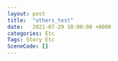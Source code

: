 ```yaml
---
layout: post
title:  "others_test"
date:   2021-07-29 10:00:00 +0000
categories: Etc
Tags: Story Etc
SceneCode: []
---
```

